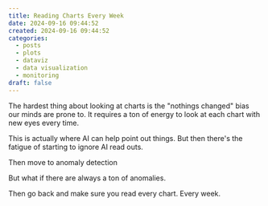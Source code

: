 ```yaml
---
title: Reading Charts Every Week
date: 2024-09-16 09:44:52
created: 2024-09-16 09:44:52
categories:
  - posts
  - plots
  - dataviz
  - data visualization 
  - monitoring
draft: false
---
```

The hardest thing about looking at charts is the "nothings changed" bias our minds are prone to. It requires a ton of energy to look at each chart with new eyes every time. 

This is actually where AI can help point out things. But then there's the fatigue of starting to ignore AI read outs. 

Then move to anomaly detection 

But what if there are always a ton of anomalies. 

Then go back and make sure you read every chart. Every week.

